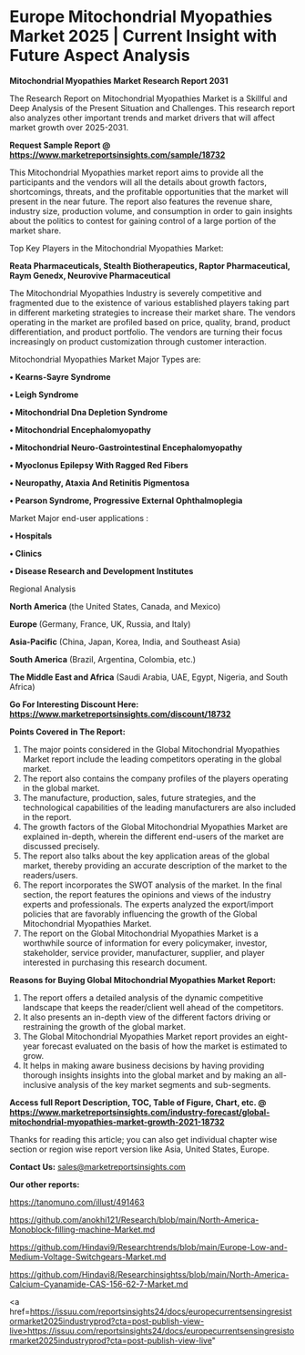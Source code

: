 # Europe Mitochondrial Myopathies Market 2025 | Current Insight with Future Aspect Analysis

<strong>Mitochondrial Myopathies Market Research Report 2031</strong>

The Research Report on Mitochondrial Myopathies Market is a Skillful and Deep Analysis of the Present Situation and Challenges. This research report also analyzes other important trends and market drivers that will affect market growth over 2025-2031.

<strong>Request Sample Report @ <a href=https://www.marketreportsinsights.com/sample/18732>https://www.marketreportsinsights.com/sample/18732</a></strong>

This Mitochondrial Myopathies market report aims to provide all the participants and the vendors will all the details about growth factors, shortcomings, threats, and the profitable opportunities that the market will present in the near future. The report also features the revenue share, industry size, production volume, and consumption in order to gain insights about the politics to contest for gaining control of a large portion of the market share.

Top Key Players in the Mitochondrial Myopathies Market:

<strong>Reata Pharmaceuticals, Stealth Biotherapeutics, Raptor Pharmaceutical, Raym Genedx, Neurovive Pharmaceutical</strong>

The Mitochondrial Myopathies Industry is severely competitive and fragmented due to the existence of various established players taking part in different marketing strategies to increase their market share. The vendors operating in the market are profiled based on price, quality, brand, product differentiation, and product portfolio. The vendors are turning their focus increasingly on product customization through customer interaction.

Mitochondrial Myopathies Market Major Types are:

<strong>• Kearns-Sayre Syndrome

• Leigh Syndrome

• Mitochondrial Dna Depletion Syndrome

• Mitochondrial Encephalomyopathy

• Mitochondrial Neuro-Gastrointestinal Encephalomyopathy

• Myoclonus Epilepsy With Ragged Red Fibers

• Neuropathy, Ataxia And Retinitis Pigmentosa

• Pearson Syndrome, Progressive External Ophthalmoplegia</strong>

Market Major end-user applications :

<strong>• Hospitals

• Clinics

• Disease Research and Development Institutes</strong>

Regional Analysis

</u><strong><b>North America</b></strong> (the United States, Canada, and Mexico)

<strong><b>Europe </b></strong>(Germany, France, UK, Russia, and Italy)

<strong><b>Asia-Pacific</b></strong> (China, Japan, Korea, India, and Southeast Asia)

<strong><b>South America</b></strong> (Brazil, Argentina, Colombia, etc.)

<strong><b>The Middle East and Africa</b></strong> (Saudi Arabia, UAE, Egypt, Nigeria, and South Africa)

<strong>Go For Interesting Discount Here: <a href=https://www.marketreportsinsights.com/discount/18732>https://www.marketreportsinsights.com/discount/18732</a></strong>

<strong>Points Covered in The Report:</strong>
<ol>
  <li>The major points considered in the Global Mitochondrial Myopathies Market report include the leading competitors operating in the global market.</li>
  <li>The report also contains the company profiles of the players operating in the global market.</li>
  <li>The manufacture, production, sales, future strategies, and the technological capabilities of the leading manufacturers are also included in the report.</li>
  <li>The growth factors of the Global Mitochondrial Myopathies Market are explained in-depth, wherein the different end-users of the market are discussed precisely.</li>
  <li>The report also talks about the key application areas of the global market, thereby providing an accurate description of the market to the readers/users.</li>
  <li>The report incorporates the SWOT analysis of the market. In the final section, the report features the opinions and views of the industry experts and professionals. The experts analyzed the export/import policies that are favorably influencing the growth of the Global Mitochondrial Myopathies Market.</li>
  <li>The report on the Global Mitochondrial Myopathies Market is a worthwhile source of information for every policymaker, investor, stakeholder, service provider, manufacturer, supplier, and player interested in purchasing this research document.</li>
</ol>
<strong>Reasons for Buying Global Mitochondrial Myopathies Market Report:</strong>

<ol>
  <li>The report offers a detailed analysis of the dynamic competitive landscape that keeps the reader/client well ahead of the competitors.</li>
  <li>It also presents an in-depth view of the different factors driving or restraining the growth of the global market.</li>
  <li>The Global Mitochondrial Myopathies Market report provides an eight-year forecast evaluated on the basis of how the market is estimated to grow.</li>
  <li>It helps in making aware business decisions by having providing thorough insights insights into the global market and by making an all-inclusive analysis of the key market segments and sub-segments.</li>
</ol>
<strong>Access full Report Description, TOC, Table of Figure, Chart, etc. @ <a href=https://www.marketreportsinsights.com/industry-forecast/global-mitochondrial-myopathies-market-growth-2021-18732>https://www.marketreportsinsights.com/industry-forecast/global-mitochondrial-myopathies-market-growth-2021-18732</a></strong>


Thanks for reading this article; you can also get individual chapter wise section or region wise report version like Asia, United States, Europe.

<strong>Contact Us:</strong>
sales@marketreportsinsights.com

<strong>Our other reports:</strong>

<a href=https://tanomuno.com/illust/491463>https://tanomuno.com/illust/491463</a>

<a href=https://github.com/anokhi121/Research/blob/main/North-America-Monoblock-filling-machine-Market.md>https://github.com/anokhi121/Research/blob/main/North-America-Monoblock-filling-machine-Market.md</a>

<a href=https://github.com/Hindavi9/Researchtrends/blob/main/Europe-Low-and-Medium-Voltage-Switchgears-Market.md>https://github.com/Hindavi9/Researchtrends/blob/main/Europe-Low-and-Medium-Voltage-Switchgears-Market.md</a>

<a href=https://github.com/Hindavi8/Researchinsightss/blob/main/North-America-Calcium-Cyanamide-CAS-156-62-7-Market.md>https://github.com/Hindavi8/Researchinsightss/blob/main/North-America-Calcium-Cyanamide-CAS-156-62-7-Market.md</a>

<a href=https://issuu.com/reportsinsights24/docs/europecurrentsensingresistormarket2025industryprod?cta=post-publish-view-live>https://issuu.com/reportsinsights24/docs/europecurrentsensingresistormarket2025industryprod?cta=post-publish-view-live</a>"
